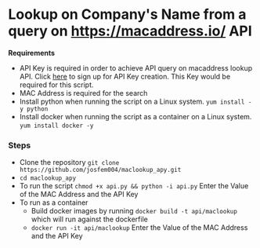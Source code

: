 # Lookup on Company's Name from a query on https://macaddress.io/ API

__Requirements__
- API Key is required in order to achieve API query on macaddress lookup API. Click [here](https://macaddress.io/signup) to sign up for API Key creation. This Key would be required for this script.
- MAC Address is required for the search
- Install python when running the script on a Linux system. ``yum install -y python``
- Install docker when running the script as a container on a Linux system. `yum install docker -y`

### Steps ###
- Clone the repository `git clone https://github.com/josfem004/maclookup_apy.git`
- `cd maclookup_apy`
- To run the script
  `chmod +x api.py && python -i api.py`
  Enter the Value of the MAC Address and the API Key
- To run as a container
  - Build docker images by running `docker build -t api/maclookup` which will run against the dockerfile
  - `docker run -it api/maclookup`
  Enter the Value of the MAC Address and the API Key
